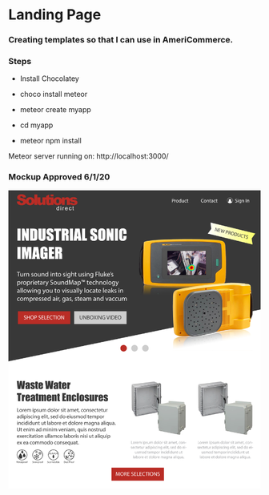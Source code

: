 # Landing Page

### Creating templates so that I can use in AmeriCommerce.

### Steps

- Install Chocolatey

- choco install meteor

- meteor create myapp

- cd myapp

- meteor npm install

Meteor server running on: http://localhost:3000/

### Mockup Approved 6/1/20

![](./test_server/public/mockup-060120.jpg)

